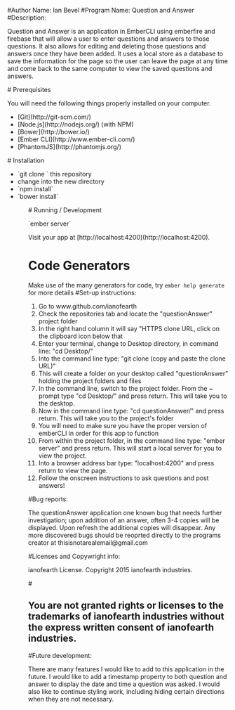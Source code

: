 #Author Name: Ian Bevel
#Program Name: Question and Answer
#Description: 
<p>Question and Answer is an application in EmberCLI using emberfire and firebase that will allow a user to enter questions and answers to those questions.  It also allows for editing and deleting those questions and answers once they have been added.  It uses a local store as a database to save the information for the page so the user can leave the page at any time and come back to the same computer to view the saved questions and answers.</p>
# Prerequisites
<p>You will need the following things properly installed on your computer.</p>
<ul>
<li>[Git](http://git-scm.com/)</li>
<li>[Node.js](http://nodejs.org/) (with NPM)</li>
<li>[Bower](http://bower.io/)</li>
<li>[Ember CLI](http://www.ember-cli.com/)</li>
<li>[PhantomJS](http://phantomjs.org/)</li>
</ul>
# Installation
<ul>
<li>`git clone <repository-url>` this repository</li>
<li>change into the new directory</li>
<li>`npm install`</li>
<li>`bower install`</li>
<ul>
# Running / Development
<p>`ember server`</p>
<p>Visit your app at [http://localhost:4200](http://localhost:4200).</p>

# Code Generators

Make use of the many generators for code, try `ember help generate` for more details
#Set-up instructions: 
<ol>
<li>Go to www.github.com/ianofearth</li>
<li>Check the repositories tab and locate the "questionAnswer" project folder</li>
<li>In the right hand column it will say "HTTPS clone URL, click on the clipboard icon below that</li>
<li>Enter your terminal, change to Desktop directory, in command line: "cd Desktop/"</li>
<li>Into the command line type: "git clone (copy and paste the clone URL)"</li>
<li>This will create a folder on your desktop called "questionAnswer" holding the project folders and files</li>
<li>In the command line, switch to the project folder.  From the ~ prompt type "cd Desktop/" and press return.  This will take you to the desktop.</li>
<li>Now in the command line type: "cd questionAnswer/" and press return.  This will take you to the project's folder</li>
<li>You will need to make sure you have the proper version of emberCLI in order for this app to function</li>
<li>From within the project folder, in the command line type: "ember server" and press return.  This will start a local server for you to view the project.</li>
<li>Into a browser address bar type: "localhost:4200" and press return to view the page.</li>
<li>Follow the onscreen instructions to ask questions and post answers!</li>
</ol>
</p>
#Bug reports: 
<p>The questionAnswer application one known bug that needs further investigation; upon addition of an answer, often 3-4 copies will be displayed.  Upon refresh the additional copies will disappear.  Any more discovered bugs should be reoprted directly to the programs creator at thisisnotarealemail@gmail.com</p>
#Licenses and Copywright info: <p>ianofearth License.  Copyright 2015 ianofearth industries.</p>
#<h2>You are not granted rights or licenses to the trademarks of ianofearth industries without the express written consent of ianofearth industries.</h2>
#Future development:
<p>There are many features I would like to add to this application in the future.  I would like to add a timestamp property to both question and answer to display the date and time a question was asked.  I would also like to continue styling work, including hiding certain directions when they are not necessary.</p>
